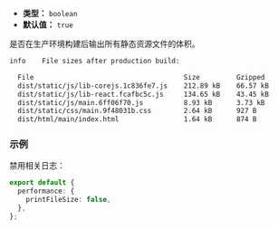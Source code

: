 - **类型：** `boolean`
- **默认值：** `true`

是否在生产环境构建后输出所有静态资源文件的体积。

```bash
info    File sizes after production build:

  File                                     Size         Gzipped
  dist/static/js/lib-corejs.1c836fe7.js    212.89 kB    66.57 kB
  dist/static/js/lib-react.fcafbc5c.js     134.65 kB    43.45 kB
  dist/static/js/main.6ff06f70.js          8.93 kB      3.73 kB
  dist/static/css/main.9f48031b.css        2.64 kB      927 B
  dist/html/main/index.html                1.64 kB      874 B
```

### 示例

禁用相关日志：

```ts
export default {
  performance: {
    printFileSize: false,
  },
};
```
